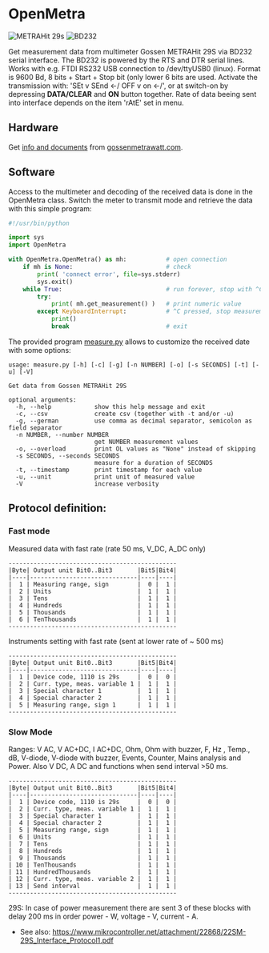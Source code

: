 # OpenMetra

![METRAHit 29s](https://sigrok.org/wimg/5/52/Gmc_metrahit_29s_logo.png)
![BD232](https://sigrok.org/wimg/thumb/8/88/Gossen_Metrawatt_BD232_1.jpg/180px-Gossen_Metrawatt_BD232_1.jpg)

Get measurement data from multimeter Gossen METRAHit 29S via BD232 serial interface.
The BD232 is powered by the RTS and DTR serial lines.
Works with e.g. FTDI RS232 USB connection to /dev/ttyUSB0 (linux).
Format is 9600 Bd, 8 bits + Start + Stop bit (only lower 6 bits are used.
Activate the transmission with: 'SEt v SEnd <-/ OFF v on <-/',
or at switch-on by depressing **DATA/CLEAR** and **ON** button together.
Rate of data beeing sent into interface depends on the item 'rAtE' set in menu.

## Hardware

Get [info and documents](https://www.gossenmetrawatt.com/english/produkte/metrahit29s.htm)
from [gossenmetrawatt.com](https://www.gossenmetrawatt.com/).

## Software

Access to the multimeter and decoding of the received data is done in the OpenMetra class.
Switch the meter to transmit mode and retrieve the data with this simple program:

```python
#!/usr/bin/python

import sys
import OpenMetra

with OpenMetra.OpenMetra() as mh:           # open connection
    if mh is None:                          # check
        print( 'connect error', file=sys.stderr)
        sys.exit()
    while True:                             # run forever, stop with ^C
        try:
            print( mh.get_measurement() )   # print numeric value
        except KeyboardInterrupt:           # ^C pressed, stop measurement
            print()
            break                           # exit
```

The provided program [measure.py](https://github.com/Ho-Ro/OpenMetra/blob/main/measure.py)
allows to customize the received date with some options:

````
usage: measure.py [-h] [-c] [-g] [-n NUMBER] [-o] [-s SECONDS] [-t] [-u] [-V]

Get data from Gossen METRAHit 29S

optional arguments:
  -h, --help            show this help message and exit
  -c, --csv             create csv (together with -t and/or -u)
  -g, --german          use comma as decimal separator, semicolon as field separator
  -n NUMBER, --number NUMBER
                        get NUMBER measurement values
  -o, --overload        print OL values as "None" instead of skipping
  -s SECONDS, --seconds SECONDS
                        measure for a duration of SECONDS
  -t, --timestamp       print timestamp for each value
  -u, --unit            print unit of measured value
  -V                    increase verbosity
````

## Protocol definition:

### Fast mode

Measured data with fast rate (rate 50 ms, V_DC, A_DC only)
````
-----------------------------------------------
|Byte| Output unit Bit0..Bit3       |Bit5|Bit4|
|----|------------------------------|----|----|
|  1 | Measuring range, sign        |  0 |  1 |
|  2 | Units                        |  1 |  1 |
|  3 | Tens                         |  1 |  1 |
|  4 | Hundreds                     |  1 |  1 |
|  5 | Thousands                    |  1 |  1 |
|  6 | TenThousands                 |  1 |  1 |
-----------------------------------------------
````

Instruments setting with fast rate (sent at lower rate of ~ 500 ms)
````
-----------------------------------------------
|Byte| Output unit Bit0..Bit3       |Bit5|Bit4|
|----|------------------------------|----|----|
|  1 | Device code, 1110 is 29s     |  0 |  0 |
|  2 | Curr. type, meas. variable 1 |  1 |  1 |
|  3 | Special character 1          |  1 |  1 |
|  4 | Special character 2          |  1 |  1 |
|  5 | Measuring range, sign 1      |  1 |  1 |
-----------------------------------------------
````

### Slow Mode

Ranges: V AC, V AC+DC, I AC+DC, Ohm, Ohm with buzzer, F, Hz , Temp., dB,
V-diode, V-diode with buzzer, Events, Counter, Mains analysis and Power.
Also V DC, A DC and functions when send interval >50 ms.
````
-----------------------------------------------
|Byte| Output unit Bit0..Bit3       |Bit5|Bit4|
|----|------------------------------|----|----|
|  1 | Device code, 1110 is 29s     |  0 |  0 |
|  2 | Curr. type, meas. variable 1 |  1 |  1 |
|  3 | Special character 1          |  1 |  1 |
|  4 | Special character 2          |  1 |  1 |
|  5 | Measuring range, sign        |  1 |  1 |
|  6 | Units                        |  1 |  1 |
|  7 | Tens                         |  1 |  1 |
|  8 | Hundreds                     |  1 |  1 |
|  9 | Thousands                    |  1 |  1 |
| 10 | TenThousands                 |  1 |  1 |
| 11 | HundredThousands             |  1 |  1 |
| 12 | Curr. type, meas. variable 2 |  1 |  1 |
| 13 | Send interval                |  1 |  1 |
-----------------------------------------------
````
29S: In case of power measurement there are sent 3 of these blocks
with delay 200 ms in order power - W, voltage - V, current - A.

- See also:
https://www.mikrocontroller.net/attachment/22868/22SM-29S_Interface_Protocol1.pdf

